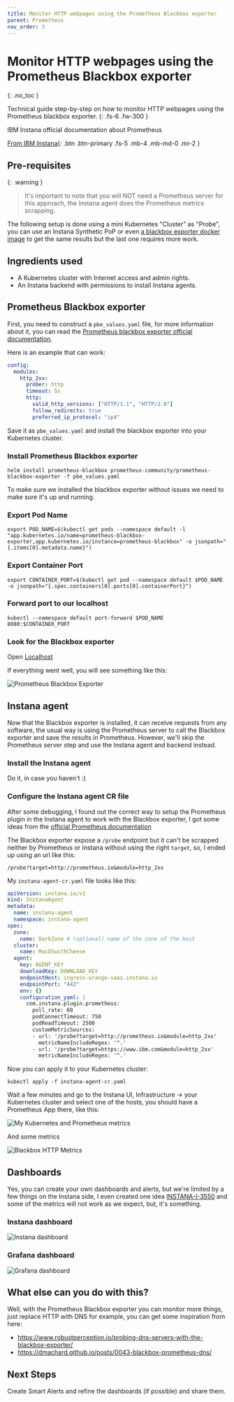 ```yaml
---
title: Monitor HTTP webpages using the Prometheus Blackbox exporter
parent: Prometheus
nav_order: 3
---
```


# Monitor HTTP webpages using the Prometheus Blackbox exporter
{: .no_toc }

Technical guide step-by-step on how to monitor HTTP webpages using the Prometheus blackbox exporter.
{: .fs-6 .fw-300 }

IBM Instana official documentation about Prometheus

[From IBM Instana](https://www.ibm.com/docs/en/instana-observability/current?topic=apis-prometheus){: .btn .btn-primary .fs-5 .mb-4 .mb-md-0 .mr-2 }

## Pre-requisites

{: .warning }
> It's important to note that you will NOT need a Prometheus server for this approach, the Instana agent does the Prometheus metrics scrapping.

The following setup is done using a mini Kubernetes "Cluster" as "Probe", you can use an Instana Synthetic PoP or even [a blackbox exporter docker image](https://github.com/prometheus/blackbox_exporter?tab=readme-ov-file#using-the-docker-image) to get the same results but the last one requires more work.

## Ingredients used

* A Kubernetes cluster with Internet access and admin rights.
* An Instana backend with permissions to install Instana agents.

## Prometheus Blackbox exporter

First, you need to construct a `pbe_values.yaml` file, for more information about it, you can read the [Prometheus blackbox exporter official documentation](https://github.com/prometheus/blackbox_exporter).

Here is an example that can work:

```yaml
config:
  modules:
    http_2xx:
      prober: http
      timeout: 5s
      http:
        valid_http_versions: ["HTTP/1.1", "HTTP/2.0"]
        follow_redirects: true
        preferred_ip_protocol: "ip4"
```

Save it as `pbe_values.yaml` and install the blackbox exporter into your Kubernetes cluster.

### Install Prometheus Blackbox exporter

```shell
helm install prometheus-blackbox prometheus-community/prometheus-blackbox-exporter -f pbe_values.yaml
```

To make sure we installed the blackbox exporter without issues we need to make sure it's up and running.

### Export Pod Name

```shell
export POD_NAME=$(kubectl get pods --namespace default -l "app.kubernetes.io/name=prometheus-blackbox-exporter,app.kubernetes.io/instance=prometheus-blackbox" -o jsonpath="{.items[0].metadata.name}")
```

### Export Container Port

```shell
export CONTAINER_PORT=$(kubectl get pod --namespace default $POD_NAME -o jsonpath="{.spec.containers[0].ports[0].containerPort}")
```

### Forward port to our localhost

```shell
kubectl --namespace default port-forward $POD_NAME 8080:$CONTAINER_PORT
```

### Look for the Blackbox exporter

Open [Localhost](http://localhost:8080/)

If everything went well, you will see something like this:

![Prometheus Blackbox Exporter](image.png)

## Instana agent

Now that the Blackbox exporter is installed, it can receive requests from any software, the usual way is using the Prometheus server to call the Blackbox exporter and save the results in Prometheus. However, we'll skip the Prometheus server step and use the Instana agent and backend instead.

### Install the Instana agent

Do it, in case you haven't :) 

### Configure the Instana agent CR file

After some debugging, I found out the correct way to setup the Prometheus plugin in the Instana agent to work with the Blackbox exporter, I got some ideas from the [official Prometheus documentation](https://prometheus.io/docs/guides/multi-target-exporter/)

The Blackbox exporter expose a `/probe` endpoint but it can't be scrapped neither by Prometheus or Instana without using the right `target`, so, I ended up using an url like this:

```shell
/probe?target=http://prometheus.io&module=http_2xx
```

My `instana-agent-cr.yaml` file looks like this:

```yaml
apiVersion: instana.io/v1
kind: InstanaAgent
metadata:
  name: instana-agent
  namespace: instana-agent
spec:
  zone:
    name: DarkZone # (optional) name of the zone of the host
  cluster:
    name: MacOSwithCheese
  agent:
    key: AGENT_KEY
    downloadKey: DOWNLOAD_KEY
    endpointHost: ingress-orange-saas.instana.io
    endpointPort: "443"
    env: {}
    configuration_yaml: |
      com.instana.plugin.prometheus:
        poll_rate: 60
        podConnectTimeout: 750
        podReadTimeout: 2500
        customMetricSources:
        - url: '/probe?target=http://prometheus.io&module=http_2xx'
          metricNameIncludeRegex: '^.'
        - url: '/probe?target=https://www.ibm.com&module=http_2xx'
          metricNameIncludeRegex: '^.'
```

Now you can apply it to your Kubernetes cluster:

```shell
kubectl apply -f instana-agent-cr.yaml
```

Wait a few minutes and go to the Instana UI, Infrastructure -> your Kubernetes cluster and select one of the hosts, you should have a Prometheus App there, like this:

![My Kubernetes and Prometheus metrics](image-1.png)

And some metrics

![Blackbox HTTP Metrics](image-2.png)

## Dashboards

Yes, you can create your own dashboards and alerts, but we're limited by a few things on the Instana side, I even created one idea [INSTANA-I-3550](https://automation-management.ideas.ibm.com/ideas/INSTANA-I-3550) and some of the metrics will not work as we expect, but, it's something.

### Instana dashboard

![Instana dashboard](image-3.png)

### Grafana dashboard

![Grafana dashboard](image-4.png)

## What else can you do with this?

Well, with the Prometheus Blackbox exporter you can monitor more things, just replace HTTP with DNS for example, you can get some inspiration from here:

* https://www.robustperception.io/probing-dns-servers-with-the-blackbox-exporter/
* https://dmachard.github.io/posts/0043-blackbox-prometheus-dns/

## Next Steps

Create Smart Alerts and refine the dashboards (if possible) and share them.